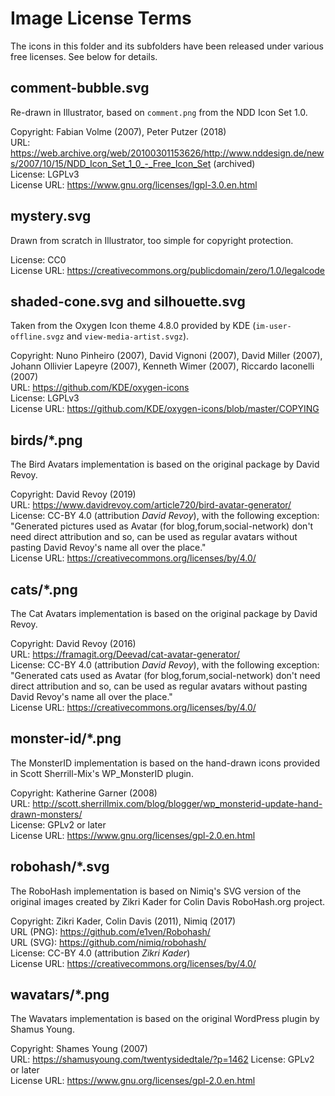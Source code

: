 # Image License Terms

The icons in this folder and its subfolders have been released under various free licenses. See below for details.

## comment-bubble.svg

Re-drawn in Illustrator, based on `comment.png` from the NDD Icon Set 1.0.

Copyright: Fabian Volme (2007), Peter Putzer (2018)\
URL: <https://web.archive.org/web/20100301153626/http://www.nddesign.de/news/2007/10/15/NDD_Icon_Set_1_0_-_Free_Icon_Set> (archived)\
License: LGPLv3\
License URL: <https://www.gnu.org/licenses/lgpl-3.0.en.html>

## mystery.svg

Drawn from scratch in Illustrator, too simple for copyright protection.

License: CC0\
License URL: <https://creativecommons.org/publicdomain/zero/1.0/legalcode>

## shaded-cone.svg and silhouette.svg

Taken from the Oxygen Icon theme 4.8.0 provided by KDE (`im-user-offline.svgz` and `view-media-artist.svgz`).

Copyright: Nuno Pinheiro (2007), David Vignoni (2007), David Miller (2007), Johann Ollivier Lapeyre (2007), Kenneth Wimer (2007), Riccardo Iaconelli (2007)\
URL: <https://github.com/KDE/oxygen-icons>\
License: LGPLv3\
License URL: <https://github.com/KDE/oxygen-icons/blob/master/COPYING>

## birds/*.png

The Bird Avatars implementation is based on the original package by David Revoy.

Copyright: David Revoy (2019)\
URL: <https://www.davidrevoy.com/article720/bird-avatar-generator/>\
License: CC-BY 4.0 (attribution _David Revoy_), with the following exception:
"Generated pictures used as Avatar (for blog,forum,social-network) don't need
direct attribution and so, can be used as regular avatars without pasting David
Revoy's name all over the place."\
License URL: <https://creativecommons.org/licenses/by/4.0/>

## cats/*.png

The Cat Avatars implementation is based on the original package by David Revoy.

Copyright: David Revoy (2016)\
URL: <https://framagit.org/Deevad/cat-avatar-generator/>\
License: CC-BY 4.0 (attribution _David Revoy_), with the following exception:
"Generated cats used as Avatar (for blog,forum,social-network) don't need direct
attribution and so, can be used as regular avatars without pasting David Revoy's
name all over the place."\
License URL: <https://creativecommons.org/licenses/by/4.0/>

## monster-id/*.png

The MonsterID implementation is based on the hand-drawn icons provided in Scott Sherrill-Mix's WP_MonsterID plugin.

Copyright: Katherine Garner (2008)\
URL: <http://scott.sherrillmix.com/blog/blogger/wp_monsterid-update-hand-drawn-monsters/>\
License: GPLv2 or later\
License URL: <https://www.gnu.org/licenses/gpl-2.0.en.html>

## robohash/*.svg

The RoboHash implementation is based on Nimiq's SVG version of the original images
created by Zikri Kader for Colin Davis RoboHash.org project.

Copyright: Zikri Kader, Colin Davis (2011), Nimiq (2017)\
URL (PNG): <https://github.com/e1ven/Robohash/>\
URL (SVG): <https://github.com/nimiq/robohash/>\
License: CC-BY 4.0 (attribution _Zikri Kader_)\
License URL: <https://creativecommons.org/licenses/by/4.0/>


## wavatars/*.png

The Wavatars implementation is based on the original WordPress plugin by Shamus Young.

Copyright: Shames Young (2007)\
URL: <https://shamusyoung.com/twentysidedtale/?p=1462>
License: GPLv2 or later\
License URL: <https://www.gnu.org/licenses/gpl-2.0.en.html>
